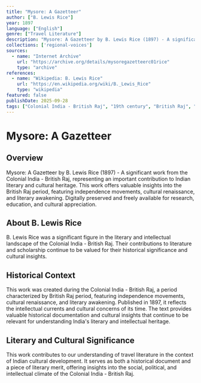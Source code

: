 ```yaml
---
title: "Mysore: A Gazetteer"
author: ["B. Lewis Rice"]
year: 1897
language: ["English"]
genre: ["Travel Literature"]
description: "Mysore: A Gazetteer by B. Lewis Rice (1897) - A significant work from the Colonial India - British Raj, representing an important contribution to Indian literary and cultural heritage. This work offers valuable insights into the British Raj period, featuring independence movements, cultural renaissance, and literary awakening."
collections: ['regional-voices']
sources:
  - name: "Internet Archive"
    url: "https://archive.org/details/mysoregazetteerc01rice"
    type: "archive"
references:
  - name: "Wikipedia: B. Lewis Rice"
    url: "https://en.wikipedia.org/wiki/B._Lewis_Rice"
    type: "wikipedia"
featured: false
publishDate: 2025-09-28
tags: ["Colonial India - British Raj", "19th century", "British Raj", "independence movement", "cultural renaissance", "nationalism", "literary revival", "Indian literature", "digital heritage", "public domain", "classical texts", "Geography", "Regional Studies"]
---
```


# Mysore: A Gazetteer

## Overview

Mysore: A Gazetteer by B. Lewis Rice (1897) - A significant work from the Colonial India - British Raj, representing an important contribution to Indian literary and cultural heritage. This work offers valuable insights into the British Raj period, featuring independence movements, cultural renaissance, and literary awakening. Digitally preserved and freely available for research, education, and cultural appreciation.

## About B. Lewis Rice

B. Lewis Rice was a significant figure in the literary and intellectual landscape of the Colonial India - British Raj. Their contributions to literature and scholarship continue to be valued for their historical significance and cultural insights.

## Historical Context

This work was created during the Colonial India - British Raj, a period characterized by British Raj period, featuring independence movements, cultural renaissance, and literary awakening. Published in 1897, it reflects the intellectual currents and cultural concerns of its time. The text provides valuable historical documentation and cultural insights that continue to be relevant for understanding India's literary and intellectual heritage.

## Literary and Cultural Significance

This work contributes to our understanding of travel literature in the context of Indian cultural development. It serves as both a historical document and a piece of literary merit, offering insights into the social, political, and intellectual climate of the Colonial India - British Raj.

